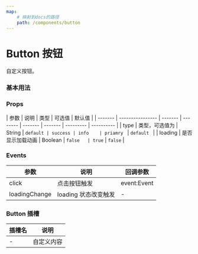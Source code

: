 ```yaml
---
map:
    # 映射到docs的路径
    path: /components/button
---
```


# Button 按钮

自定义按钮。

### 基本用法

<demo src="./demo/demo.vue"
  language="vue"
  title="基本用法"
  desc="点击切换。">
</demo>

### Props

| 参数    | 说明             | 类型    | 可选值   | 默认值  |
| ------- | ---------------- | ------- | -------- | ------- | ------- | --------- | ---------- |
| type    | 类型，可选值为   | String  | `default | success | info    | priamry ` | `default ` |
| loading | 是否显示加载动画 | Boolean | `false   | true`   | `false` |

### Events

| 参数          | 说明                 | 回调参数    |
| ------------- | -------------------- | ----------- |
| click         | 点击按钮触发         | event:Event |
| loadingChange | loading 状态改变触发 | -           |

### Button 插槽

| 插槽名 | 说明       |
| ------ | ---------- |
| -      | 自定义内容 |
